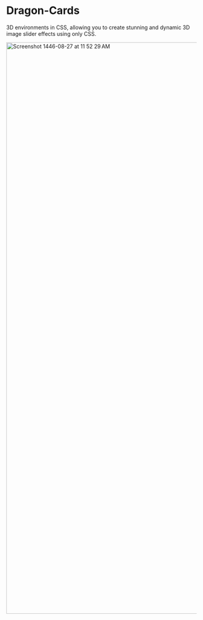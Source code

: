 # Dragon-Cards
3D environments in CSS, allowing you to create stunning and dynamic 3D image slider effects using only CSS.


<img width="1507" alt="Screenshot 1446-08-27 at 11 52 29 AM" src="https://github.com/user-attachments/assets/729e3744-7078-46c2-a57d-8beabb71e94f" />
